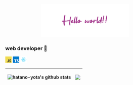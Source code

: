 <p align="center"><img width="55%" alt="Hello, I'm Hatano" src="./assets/readme-header.png" /></p>

### web developer 👋

<code><img height="20" alt="javascript" src="https://raw.githubusercontent.com/github/explore/80688e429a7d4ef2fca1e82350fe8e3517d3494d/topics/javascript/javascript.png"></code>
<code><img height="20" alt="typescript" src="https://raw.githubusercontent.com/github/explore/80688e429a7d4ef2fca1e82350fe8e3517d3494d/topics/typescript/typescript.png"></code>
<code><img height="20" alt="react" src="https://raw.githubusercontent.com/github/explore/80688e429a7d4ef2fca1e82350fe8e3517d3494d/topics/react/react.png"></code>   

| <p><img align="center" src="https://github-readme-stats.vercel.app/api?username=hatano-yota&show_icons=true&theme=buefy&bg_color=00000000&hide_border=true" alt="hatano-yota's github stats" /></p> | <p><img align="center" src="https://github-readme-stats.vercel.app/api/top-langs/?username=hatano-yota&layout=compact&theme=buefy&bg_color=00000000&hide_border=true" /></p>|
| ------------- | ------------- |
